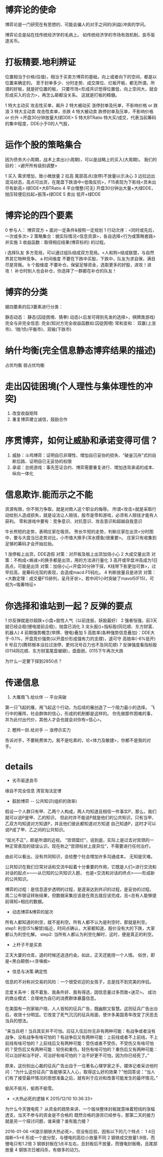 # 博弈论的使命

博弈论是一门研究在有思想的、可能会骗人的对手之间的(利益)冲突的学问。

博弈论总是站在找传统经济学的毛病上。
如传统经济学的市场有效机制，良币驱逐劣币。

# 打板精要.地利辨证

位置相当于价格(估值)，相当于买卖方博弈的基础，向上或者向下的空间，都是以位置来确定的。
至于封单多少、分时走势、成交席位、烂板开板，都无所谓。所谓的好板，就是好位置的板，
只要市场<形成共识觉得位置低，向上空间大，就会形成买入的合力>，再怎么砸都没关系。
这就是打板的精髓。

1 特大主动买      攻击性买单，飙升
2 特大被动买      涨停封单及托单，不影响价格 or 跌浪
3 特大主动卖      攻击性卖单，杀跌
4 特大被动卖      跌停封单及压单，不影响价格 or 价升
                  <开盘30分钟放量大绿DDE>
5 特大BTRatio     特大买/成交，代表当前筹码的集中程度，DDE小于0的人气股，

# 运作个股的策略集合

因为债务大小周期，战术上卖出(小周期)，可以是战略上的买入(大周期)。
我们的目的：<避开所有级别调整>

1 买入            需求增加，致小微放量
2 拉高            尾部高点(涨停)不放量以示决心
3 边拉边出        混沌状态，高点可出货，在尾盘下跌浪中<低吸反抗>，F15表现为下影线<货未出尽有新高>
                  绿DDE+大BTRatio
4 平台慢整(可无)  开盘30分钟出大量+大绿DDE，抛压轻便后拉起+振荡+绿DDE
5 卖出            低开+绿DDE

# 博弈论的四个要素

0 参与人：  博弈双方 + 面对一定条件&按照一定规划
1 行动次序：<同时或先后，一次或多次> 
2 策略集合：据实际情况<信息资源>，各自选择<行为或策略套路>并实施
3 收益函数：取得相应结果(博弈标的) 的过程。 

i 选择队友
  多方竞局，可以通过组队结成双方竞局。<人和狗>结成联盟，与自然界其它物种竞争。
a 时间维度 
  不要在下跌中买股，下跌中，队友为求自保，满目尽是背叛。
b 个股维度
  不要补仓。保留足够资金，选取更多的好股，进攻！进攻！
  补仓时别人也会补仓，你选择了一群都在补仓的队友！

# 博弈的分类

据四要素的后3要素进行分类：

静态动态：        静态(囚徒困境、猜拳) 动态(<后发可得到先发的选择>，棋牌类游戏)
完全与非完全信息: 完全(知对方完全收益函数如:囚徒困境)
常和变和：        双赢(上涨市)、1胜1负(平衡市)、双输(下跌市)

# 纳什均衡(完全信息静态博弈结果的描述)

占优均衡
弱占优均衡

# 走出囚徒困境(个人理性与集体理性的冲突)

1. 改变收益矩阵
2. 重复博弈建立诚信，鼓励合作

# 序贯博弈，如何让威胁和承诺变得可信？

1. 威胁：斗鸡博弈：证明自已非理性、增加自已妥协的损失、“破釜沉舟”式的自断后路、证明自已无妥协的权限
2. 承诺：总统游戏：事先签证合约、博弈需要重复进行、增加违背承诺的成本、纵向一体化


# 信息欺诈.能而示之不能

资源有限，你不努力争取，就是对商人这个职业的侮辱。
所谓<攻击>就是采取行动给别人造成损失，就是设法让人赔钱，股市是零和游戏，必须有人赔钱才能有人获利。
零和游戏中要有：竞争意识、对抗意识、攻击意识和超越自我意识 

牛长熊短的走势，表明庄家在吸货。
熊长牛短的走势，判断庄家在出货<分时图中，要与大盘当日走势对比，小市值大换手(浑水摸鱼)很重要>。
庄家只有收集到足够的筹码才会开始拉抬。

1 涨停板上出货，DDE造假
  对策：对开板及板上出货加倍小心
2 大成交量出货
  对策：不构成<熵减>的换手都是出货，用<dif>的方法进行量化
3 高开或早盘冲高成为1日高点，可能是出货
  对策：加倍小心<开盘30分钟下探，K线带下影更加可靠>，过早拉高，是筹码兑现的表现，会造成macd.F5钝化。
4 判断放量且是进货
  对策：<大数定理：成交量F15排列，呈月牙状>，若中间1小时突破了mavol5(F15)，可视为<吸筹特征>

# 你选择和谁站到一起？反弹的要点

1 炒反弹就是炒超跌+小盘+股性人气（以前连扳，妖股最好）
2 强者恒强，前3天就已经企稳(锂电提前企稳)，抛盘已消化
3 龙头股()+指标股(同花顺、东方财富、机器人)
4 前期强势概念(举牌、锂电)叠加
5 高胜率(各种强势信息叠加)：DDE大于-0.1%，开盘竞价强势(以开盘价形成强有力的支撑)，退可守
  高赔率(-6%低开)
6 号召力(腾邦根本没拉过涨停，更何况号召力也不及同花顺)
7 反弹强度看指标股(0114同花顺、东方财富尾盘被砸)，盘面弱，0115下午再次大跌

为什么一定要下探到2850点？

# 传递信息

1. 大雁南飞.给伙伴 -- 平台突破

第一只飞起的雁，用飞起这个行动，为后续的雁创造了一个阻力最小的选择。
飞行中的雁阵，社会群体的信心，形成的机制都是这样的。
你先做那件困难的事，并为此付出代价，其他人才会也就会对你有<信心>。

2. 瞪羚一跃.给对手 -- 涨停示实力

告诉对手，不要耗费体力。我不是吃素的，论<体力及敏捷>，你都不是我的对手。

# details

* 劣币驱逐良币

缘自不完全信息
清官淘汰定律

* 脏脸博弈 -- 公共知识(组织的效率)

假设一个人群只有甲、乙两个人构成，两人均知道且相信一件事实P，那么，我们就可以说P是甲、乙的知识，
但此时并不能说P就是他们的公共知识，只有当甲、乙双方均知道对方知道P，并且他们彼此都知道对方知道
自己知道P，这时才可以说P成了甲、乙之间的公共知识。

“屈光不正”，即是所谓的近视。
“宫颈糜烂”，说到底，实际上是过去对宫颈的一种正常表现的错误认识。现在称之“宫颈柱状上皮异位”，不需要进行任何治疗。

由此可以看出，没有共同知识，会给整个社会增加许多沟通成本。
无知是灾难。

公共知识在我们日常对话和交流中起着十分重要的作用，它既是人们<进行交流和对话的起点>——从已知的公共知识入题，
也是<交流和对话的终点>——形成新的公共知识。

>>>>>>>>>>>>>>>>>>>>>>>>>>>>>>>>>>>>>>>>>>>>>>>>>>>>>>>>>>>>>>>>>>>>>>>>>>>>>>>>>>>>>>>>>>>>>>>

博弈的过程：是信息逐步透明的过程，是逐渐达到共识的过程，是妥协的过程。
周二公布银证转账结果，但数据采集应该是在周五就应该完成，且<总有人能够提前得知>相应的数据。

* 动态博弈&博弈的层次

所有人都知道的利空，就不是利空。所有人都不认为是利空时，那就是利空。
step1: 利空(5%解禁)临近，时间点确认，大家都知道，股价没有大的下跌，大家都认为利空化解。
step2: 当所有人都认为利空化解时，这时，便是真正的利空。

* 上杆子不是买卖

正天大厦的仓库，退的时候还送违约金。如此，正天还能捞一个人情。
俗世，即是<黑白颠倒><贪嗔痴>

* 信息与决策.确定性

信息的不对称对交易的风险：一个很受欢迎的女孩子，总是找不到完美的伴侣。

恋爱关系中：我不着急、我条件好、我有得选，因信息量过多而致<迷茫>。
成功的商业模式：合理地为自已的消费群体暴露信息。

在美国有一则家喻户晓、人人皆知的征兵广告，既幽默又智慧。这则征兵广告出台后，收效十分明显。它改变了死气沉沉的征兵局面，使许多美国青年改变了厌恶去当兵的想法。

“来当兵吧！当兵其实并不可怕。应征入伍后你无非有两种可能：有战争或者没有战争，没有战争有啥可怕的？有战争后又有两种可能：上前线或者不上前线，不上前线有啥可怕的？上前线后又有两种可能：受伤或者不受伤，不受伤又有啥可怕的？受伤后又有两种可能：轻伤和重伤，轻伤有啥可怕的？重伤后又有两种可能：可以治好和治不好，可治好有啥可怕的？治不好更不可怕，因为你已经死了。”

原来，这份别出心裁的征兵广告出自于一位著名心理学家之手。媒体记者采访他时问：“为什么这份征兵广告能够深入人心，取得这么好的效果？”他回答说：“当人们有了接受最坏情况的思想准备之后，就有利于应对和改善可能发生的最坏情况。”

偷风不偷月，偷雨不偷雪。

* <大热必死的逻辑 K 2015/12/10 10:36:33>

为什么今天锂电死？
从资金的趋势来讲，一个版块整体封板就意味着短线的涨幅透支，当天不参与的资金是不合格的
既然合格的游资已经参与，那第二天的接力就是另一个探讨问题，谁来接？谁有能力接？

2016-01-06 <K提示钢铁大热必死>，但没有应验，因有以下的几个特点：
1 4日熔断+5+6 形成一个底分型，与锂电的高位小放量不同
2 钢铁成交放量1.8倍，而锂电只有1.2倍
3 钢铁封板在1点半左右，且封板后不放量，而锂电封板晚，且尾部放量
4 钢铁次日被闷杀，有做多的动力。


